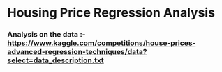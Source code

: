 # Housing Price Regression Analysis

### Analysis on the data :- https://www.kaggle.com/competitions/house-prices-advanced-regression-techniques/data?select=data_description.txt

